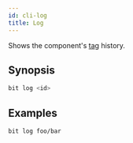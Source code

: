 ```yaml
---
id: cli-log
title: Log
---
```


Shows the component's [tag](/docs/apis/cli-all#tag) history.

## Synopsis

```bash
bit log <id>
```

## Examples

```bash
bit log foo/bar
```